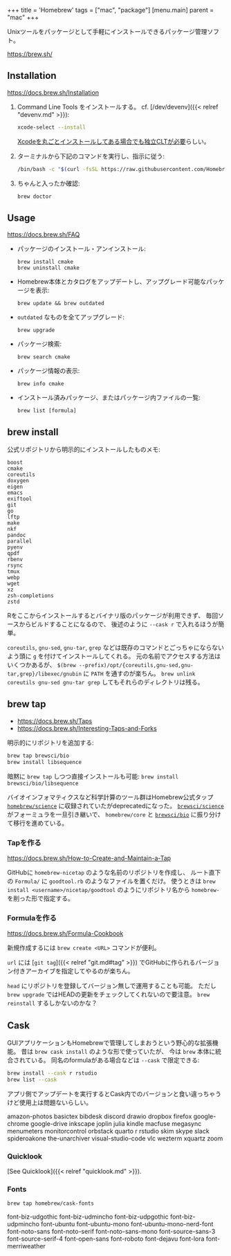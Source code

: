 +++
title = 'Homebrew'
tags = ["mac", "package"]
[menu.main]
  parent = "mac"
+++

Unixツールをパッケージとして手軽にインストールできるパッケージ管理ソフト。

<https://brew.sh/>

## Installation

<https://docs.brew.sh/Installation>

1.  Command Line Tools をインストールする。
    cf. [/dev/devenv]({{< relref "devenv.md" >}}):
    ```sh
    xcode-select --install
    ```

    [Xcodeを丸ごとインストールしてある場合でも独立CLTが必要](https://github.com/Homebrew/brew/issues/11250)らしい。


1.  ターミナルから下記のコマンドを実行し、指示に従う:
    ```sh
    /bin/bash -c "$(curl -fsSL https://raw.githubusercontent.com/Homebrew/install/master/install.sh)"
    ```

1.  ちゃんと入ったか確認:
    ```sh
    brew doctor
    ```


## Usage

<https://docs.brew.sh/FAQ>

-   パッケージのインストール・アンインストール:

        brew install cmake
        brew uninstall cmake

-   Homebrew本体とカタログをアップデートし、アップグレード可能なパッケージを表示:

        brew update && brew outdated

-   `outdated` なものを全てアップグレード:

        brew upgrade

-   パッケージ検索:

        brew search cmake

-   パッケージ情報の表示:

        brew info cmake

-   インストール済みパッケージ、またはパッケージ内ファイルの一覧:

        brew list [formula]


## brew install

公式リポジトリから明示的にインストールしたものメモ:

    boost
    cmake
    coreutils
    doxygen
    eigen
    emacs
    exiftool
    git
    go
    lftp
    make
    nkf
    pandoc
    parallel
    pyenv
    qpdf
    rbenv
    rsync
    tmux
    webp
    wget
    xz
    zsh-completions
    zstd

Rをここからインストールするとバイナリ版のパッケージが利用できず、
毎回ソースからビルドすることになるので、
後述のように `--cask r` で入れるほうが簡単。

`coreutils`, `gnu-sed`, `gnu-tar`, `grep`
などは既存のコマンドとごっちゃにならないよう頭に `g`
を付けてインストールしてくれる。
元の名前でアクセスする方法はいくつかあるが、
`$(brew --prefix)/opt/{coreutils,gnu-sed,gnu-tar,grep}/libexec/gnubin` に
`PATH` を通すのが楽ちん。
`brew unlink coreutils gnu-sed gnu-tar grep` してもそれらのディレクトリは残る。


## brew tap

- <https://docs.brew.sh/Taps>
- <https://docs.brew.sh/Interesting-Taps-and-Forks>

明示的にリポジトリを追加する:

```sh
brew tap brewsci/bio
brew install libsequence
```

暗黙に `brew tap` しつつ直接インストールも可能:
`brew install brewsci/bio/libsequence`

バイオインフォマティクスなど科学計算のツール群はHomebrew公式タップ
[`homebrew/science`](https://github.com/Homebrew/homebrew-science)
に収録されていたがdeprecatedになった。
[`brewsci/science`](https://github.com/brewsci/homebrew-science)
がフォーミュラを一旦引き継いで、 `homebrew/core` と
[`brewsci/bio`](https://brewsci.github.io/homebrew-bio/)
に振り分けて移行を進めている。


### Tapを作る

<https://docs.brew.sh/How-to-Create-and-Maintain-a-Tap>

GitHubに `homebrew-nicetap` のような名前のリポジトリを作成し、
ルート直下の `Formula/` に `goodtool.rb` のようなファイルを置くだけ。
使うときは `brew install <username>/nicetap/goodtool`
のようにリポジトリ名から `homebrew-` を削った形で指定する。


### Formulaを作る

<https://docs.brew.sh/Formula-Cookbook>

新規作成するには `brew create <URL>` コマンドが便利。

`url` には [`git tag`]({{< relref "git.md#tag" >}})
でGitHubに作られるバージョン付きアーカイブを指定してやるのが楽ちん。

`head` にリポジトリを登録してバージョン無しで運用することも可能。
ただし `brew upgrade` ではHEADの更新をチェックしてくれないので要注意。
`brew reinstall` するしかないのかな？


## Cask

GUIアプリケーションもHomebrewで管理してしまおうという野心的な拡張機能。
昔は `brew cask install` のような形で使っていたが、
今は `brew` 本体に統合されている。
同名のformulaがある場合などは `--cask` で限定できる:

```sh
brew install --cask r rstudio
brew list --cask
```

アプリ側でアップデートを実行するとCask内でのバージョンと食い違っちゃうけど使用上は問題ないらしい。

amazon-photos
basictex bibdesk
discord drawio dropbox firefox
google-chrome google-drive
inkscape joplin julia kindle macfuse
megasync menumeters monitorcontrol
orbstack quarto r rstudio
skim skype slack spideroakone
the-unarchiver visual-studio-code vlc
wezterm xquartz zoom

### Quicklook

[See Quicklook]({{< relref "quicklook.md" >}}).

### Fonts

```sh
brew tap homebrew/cask-fonts
```

font-biz-udgothic font-biz-udmincho font-biz-udpgothic font-biz-udpmincho
font-ubuntu font-ubuntu-mono font-ubuntu-mono-nerd-font
font-noto-sans font-noto-serif font-noto-sans-mono
font-source-sans-3 font-source-serif-4
font-open-sans font-roboto font-dejavu
font-lora font-merriweather
